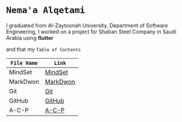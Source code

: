 # `Nema'a Alqetami`
I graduated from Al-Zaytoonah University, Department of Software Engineering, I worked on
a project for Shaban Steel Company in Saudi Arabia using **flutter** 

and that my  `Table of Contents`

| `File Name`  | `Link` |
| ----------- | ----------- |
|MindSet |[MindSet](https://nemaaalqetami.github.io/reading-notes/mindset) |
|MarkDwon|[MarkDwon](https://nemaaalqetami.github.io/reading-notes/markdowm) |
|Git |[Git]() |
|GitHub |[GitHub]() |
|A-C-P |[A-C-P]() |

